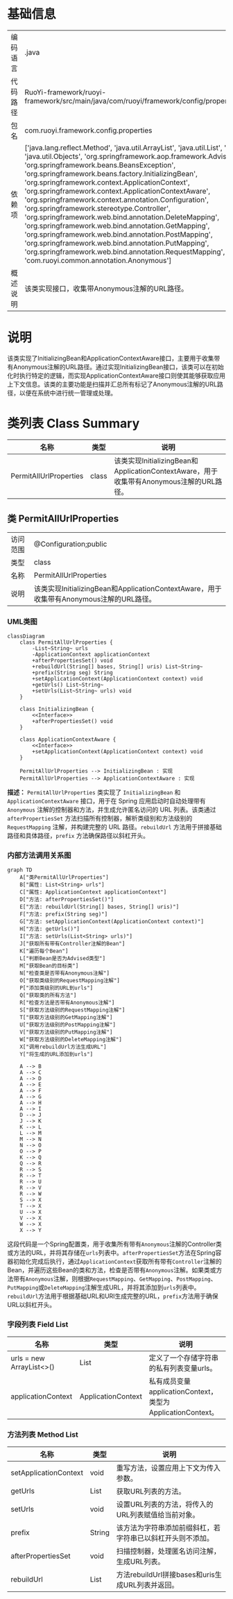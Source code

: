 # 基础信息

|      |      |
|------|------|
| 编码语言 | .java |
| 代码路径 | RuoYi-framework/ruoyi-framework/src/main/java/com/ruoyi/framework/config/properties/PermitAllUrlProperties.java |
| 包名 | com.ruoyi.framework.config.properties |
| 依赖项 | ['java.lang.reflect.Method', 'java.util.ArrayList', 'java.util.List', 'java.util.Map', 'java.util.Objects', 'org.springframework.aop.framework.Advised', 'org.springframework.beans.BeansException', 'org.springframework.beans.factory.InitializingBean', 'org.springframework.context.ApplicationContext', 'org.springframework.context.ApplicationContextAware', 'org.springframework.context.annotation.Configuration', 'org.springframework.stereotype.Controller', 'org.springframework.web.bind.annotation.DeleteMapping', 'org.springframework.web.bind.annotation.GetMapping', 'org.springframework.web.bind.annotation.PostMapping', 'org.springframework.web.bind.annotation.PutMapping', 'org.springframework.web.bind.annotation.RequestMapping', 'com.ruoyi.common.annotation.Anonymous'] |
| 概述说明 | 该类实现接口，收集带Anonymous注解的URL路径。 |

# 说明

该类实现了InitializingBean和ApplicationContextAware接口，主要用于收集带有Anonymous注解的URL路径。通过实现InitializingBean接口，该类可以在初始化时执行特定的逻辑，而实现ApplicationContextAware接口则使其能够获取应用上下文信息。该类的主要功能是扫描并汇总所有标记了Anonymous注解的URL路径，以便在系统中进行统一管理或处理。

# 类列表 Class Summary

| 名称   | 类型  | 说明 |
|-------|------|-------------|
| PermitAllUrlProperties | class | 该类实现InitializingBean和ApplicationContextAware，用于收集带有Anonymous注解的URL路径。 |



## 类 PermitAllUrlProperties

|      |      |
|------|------|
| 访问范围 | @Configuration;public |
| 类型 | class |
| 名称 | PermitAllUrlProperties |
| 说明 | 该类实现InitializingBean和ApplicationContextAware，用于收集带有Anonymous注解的URL路径。 |


### UML类图

```mermaid
classDiagram
    class PermitAllUrlProperties {
        -List~String~ urls
        -ApplicationContext applicationContext
        +afterPropertiesSet() void
        +rebuildUrl(String[] bases, String[] uris) List~String~
        +prefix(String seg) String
        +setApplicationContext(ApplicationContext context) void
        +getUrls() List~String~
        +setUrls(List~String~ urls) void
    }

    class InitializingBean {
        <<Interface>>
        +afterPropertiesSet() void
    }

    class ApplicationContextAware {
        <<Interface>>
        +setApplicationContext(ApplicationContext context) void
    }

    PermitAllUrlProperties --> InitializingBean : 实现
    PermitAllUrlProperties --> ApplicationContextAware : 实现
```

**描述：**
`PermitAllUrlProperties` 类实现了 `InitializingBean` 和 `ApplicationContextAware` 接口，用于在 Spring 应用启动时自动处理带有 `Anonymous` 注解的控制器和方法，并生成允许匿名访问的 URL 列表。该类通过 `afterPropertiesSet` 方法扫描所有控制器，解析类级别和方法级别的 `RequestMapping` 注解，并构建完整的 URL 路径。`rebuildUrl` 方法用于拼接基础路径和具体路径，`prefix` 方法确保路径以斜杠开头。


### 内部方法调用关系图

```mermaid
graph TD
    A["类PermitAllUrlProperties"]
    B["属性: List<String> urls"]
    C["属性: ApplicationContext applicationContext"]
    D["方法: afterPropertiesSet()"]
    E["方法: rebuildUrl(String[] bases, String[] uris)"]
    F["方法: prefix(String seg)"]
    G["方法: setApplicationContext(ApplicationContext context)"]
    H["方法: getUrls()"]
    I["方法: setUrls(List<String> urls)"]
    J["获取所有带有Controller注解的Bean"]
    K["遍历每个Bean"]
    L["判断Bean是否为Advised类型"]
    M["获取Bean的目标类"]
    N["检查类是否带有Anonymous注解"]
    O["获取类级别的RequestMapping注解"]
    P["添加类级别的URL到urls"]
    Q["获取类的所有方法"]
    R["检查方法是否带有Anonymous注解"]
    S["获取方法级别的RequestMapping注解"]
    T["获取方法级别的GetMapping注解"]
    U["获取方法级别的PostMapping注解"]
    V["获取方法级别的PutMapping注解"]
    W["获取方法级别的DeleteMapping注解"]
    X["调用rebuildUrl方法生成URL"]
    Y["将生成的URL添加到urls"]

    A --> B
    A --> C
    A --> D
    A --> E
    A --> F
    A --> G
    A --> H
    A --> I
    D --> J
    J --> K
    K --> L
    L --> M
    M --> N
    N --> O
    O --> P
    K --> Q
    Q --> R
    R --> S
    R --> T
    R --> U
    R --> V
    R --> W
    S --> X
    T --> X
    U --> X
    V --> X
    W --> X
    X --> Y
```

这段代码是一个Spring配置类，用于收集所有带有`Anonymous`注解的Controller类或方法的URL，并将其存储在`urls`列表中。`afterPropertiesSet`方法在Spring容器初始化完成后执行，通过`ApplicationContext`获取所有带有`Controller`注解的Bean，并遍历这些Bean的类和方法，检查是否带有`Anonymous`注解。如果类或方法带有`Anonymous`注解，则根据`RequestMapping`、`GetMapping`、`PostMapping`、`PutMapping`或`DeleteMapping`注解生成URL，并将其添加到`urls`列表中。`rebuildUrl`方法用于根据基础URL和URI生成完整的URL，`prefix`方法用于确保URL以斜杠开头。

### 字段列表 Field List

| 名称  | 类型  | 说明 |
|-------|-------|------|
| urls = new ArrayList<>() | List<String> | 定义了一个存储字符串的私有列表变量urls。 |
| applicationContext | ApplicationContext | 私有成员变量applicationContext，类型为ApplicationContext。 |

### 方法列表 Method List

| 名称  | 类型  | 说明 |
|-------|-------|------|
| setApplicationContext | void | 重写方法，设置应用上下文为传入参数。 |
| getUrls | List<String> | 获取URL列表的方法。 |
| setUrls | void | 设置URL列表的方法，将传入的URL列表赋值给当前对象。 |
| prefix | String | 该方法为字符串添加前缀斜杠，若字符串已以斜杠开头则不添加。 |
| afterPropertiesSet | void | 扫描控制器，处理匿名访问注解，生成URL列表。 |
| rebuildUrl | List<String> | 方法rebuildUrl拼接bases和uris生成URL列表并返回。 |




